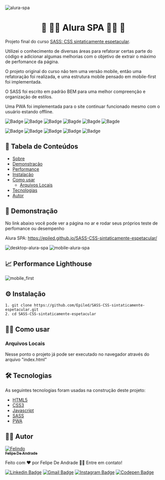 ![alura-spa](https://user-images.githubusercontent.com/55258483/180839036-5e1ba89e-9d09-4fbc-8f02-7edbe7df943d.png)

<h1 align="center" id="sobre">🔷 💆‍♀️ Alura SPA 💆‍♂️ 🔷</h1>

<p>
  Projeto final do curso <a href="https://cursos.alura.com.br/course/sass-css-sintaticamente-espetacular">SASS: CSS sintaticamente espetacular</a>.
</p>
<p>
  Utilizei o conhecimento de diversas áreas para refatorar certas parte do código e adicionar algumas melhorias 
  com o objetivo de extrair o máximo de perfomance da página.
</p>
<p>
  O projeto original do curso não tem uma versão mobile, então uma refatoração foi realizada, e uma estrutura mobile 
  pensado em mobile-first foi implementada.
</p>
<p>
  O SASS foi escrito em padrão BEM para uma melhor compreenção e organização de estilos.
</p>
<p>
  Uma PWA foi implementada para o site continuar funcionado mesmo com o usuário estando offline.
</p>

![Badge](https://img.shields.io/github/last-commit/Epiled/SASS-CSS-sintaticamente-espetacular?style=for-the-badge)
![Badge](https://img.shields.io/github/languages/code-size/Epiled/SASS-CSS-sintaticamente-espetacular?style=for-the-badge)
![Badge](https://img.shields.io/github/languages/count/Epiled/SASS-CSS-sintaticamente-espetacular?style=for-the-badge)
![Bagde](https://img.shields.io/badge/repo%20status-Beta-cyan?style=for-the-badge)
![Bagde](https://img.shields.io/github/v/release/Epiled/SASS-CSS-sintaticamente-espetacular?style=for-the-badge)
![Bagde](https://img.shields.io/github/license/Epiled/SASS-CSS-sintaticamente-espetacular?style=for-the-badge)

![Badge](https://img.shields.io/badge/-HTML5-E34F26?style=for-the-badge&logo=html5&logoColor=white)
![Badge](https://img.shields.io/badge/-CSS3-1572B6?style=for-the-badge&logo=css3&logoColor=white)
![Badge](https://img.shields.io/badge/-JS-F7DF1E?style=for-the-badge&logo=javascript&logoColor=black)
![Badge](https://img.shields.io/badge/-SASS-CC6699?style=for-the-badge&logo=sass&logoColor=white)
![Badge](https://img.shields.io/badge/-PWA-5A0FC8?style=for-the-badge&logo=pwa&logoColor=white)

<h2> 📑 Tabela de Conteúdos </h2>

<!--ts-->
   * [Sobre](#sobre)
   * [Demonstração](#demonstracao)
   * [Performance](#performance)
   * [Instalação](#instalacao)
   * [Como usar](#como-usar)
      * [Arquivos Locais](#arquivos_locais)
   * [Tecnologias](#tecnologias)
   * [Autor](#autor)
<!--te-->

<h2 id="demonstracao"> 👀 Demonstração </h2>

<p>No link abaixo você pode ver a página no ar e rodar seus próprios teste de perfomance ou desempenho</p>
<p>Alura SPA: <a href="https://epiled.github.io/SASS-CSS-sintaticamente-espetacular/">https://epiled.github.io/SASS-CSS-sintaticamente-espetacular/</a></p>

![desktop-alura-spa](https://user-images.githubusercontent.com/55258483/180921223-31b4e242-cc9f-4a12-930b-4add79bc862d.gif)
![mobile-alura-spa](https://user-images.githubusercontent.com/55258483/180921233-d0942bfd-91a5-47e2-8f29-451f93bdb9b3.gif)

<h2 id="performance"> 📈 Performance Lighthouse </h2>

![mobile_first](https://user-images.githubusercontent.com/55258483/179240575-f83027c0-5781-4333-a16c-2ba3f89b9a57.png)

<h2 id="instalacao"> ⚙ Instalação </h2>

```
1. git clone https://github.com/Epiled/SASS-CSS-sintaticamente-espetacular.git
2. cd SASS-CSS-sintaticamente-espetacular
```

<h2 id="como-usar"> 👩‍🏫 Como usar </h2>

<h3 id="arquivos_locais">Arquivos Locais</h3>
<p>Nesse ponto o projeto já pode ser executado no navegador através do arquivo "index.html"</p>

<h2 id="tecnologias"> 🛠 Tecnologias </h2>

As seguintes tecnologias foram usadas na construção deste projeto:

<ul>
  <li><a href="https://www.w3schools.com/html/default.asp" target="_blank">HTML5</a></li>
  <li><a href="https://www.w3schools.com/css/default.asp" target="_blank">CSS3</a></li>
  <li><a href="https://www.w3schools.com/js/default.asp" target="_blank">Javascript</a></li>
  <li><a href="https://sass-lang.com/" target="_blank">SASS</a></li>
  <li><a href="https://web.dev/i18n/pt/progressive-web-apps//" target="_blank">PWA</a></li>
</ul>

<h2 id="autor"> 👨‍💻 Autor </h2>

<a href="https://github.com/Epiled">

![Felindo](https://user-images.githubusercontent.com/55258483/178338085-2cea8bf2-6d0c-409a-9d0e-23359b7d303e.png)
 <br />
 <sub><b>Felipe De Andrade</b></sub></a>

Feito com ❤️ por Felipe De Andrade 👋🏽 Entre em contato!

[![Linkedin Badge](https://img.shields.io/badge/-Felipe-blue?style=flat-square&logo=Linkedin&logoColor=white&link=https://www.linkedin.com/in/fademendonca/)](https://www.linkedin.com/in/fademendonca/)
[![Gmail Badge](https://img.shields.io/badge/-felipe.deam98@gmail.com-c14438?style=flat-square&logo=Gmail&logoColor=white&link=mailto:felipe.deam98@gmail.com)](mailto:felipe.deam98@gmail.com)
[![Instagram Badge](https://img.shields.io/badge/-Instagram-e4405f?style=flat-square&logo=Instagram&logoColor=white&link=https://www.instagram.com/felipe.deam/)](https://www.instagram.com/felipe.deam/)
[![Codepen Badge](https://img.shields.io/badge/-Codepen-000000?style=flat-square&logo=Codepen&logoColor=white&link=https://codepen.io/epiled)](https://codepen.io/epiled)
